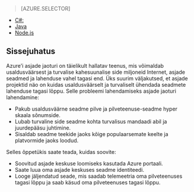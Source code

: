 > [AZURE.SELECTOR]
- [C#:](../articles/iot-hub/iot-hub-csharp-csharp-getstarted.md)
- [Java](../articles/iot-hub/iot-hub-java-java-getstarted.md)
- [Node.js](../articles/iot-hub/iot-hub-node-node-getstarted.md)

## <a name="introduction"></a>Sissejuhatus

Azure'i asjade jaoturi on täielikult hallatav teenus, mis võimaldab usaldusväärsest ja turvalise kahesuunalise side miljoneid Internet, asjade seadmed ja lahenduse vahel tagasi end. Üks suurim väljakutsed, et asjade projektid näo on kuidas usaldusväärselt ja turvaliselt ühendada seadmete lahenduse tagasi lõppu. Selle probleemi lahendamiseks asjade jaoturi lahendamine:

- Pakub usaldusväärne seadme pilve ja pilveteenuse-seadme hyper skaala sõnumside.
- Lubab turvaline side seadme kohta turvalisus mandaadi abil ja juurdepääsu juhtimine.
- Sisaldab seadme teekide jaoks kõige populaarsemate keelte ja platvormide jaoks loodud.

Selles õppetükis saate teada, kuidas soovite:

- Soovitud asjade keskuse loomiseks kasutada Azure portaali.
- Saate luua oma asjade keskuses seadme identiteedi.
- Looge jäljendatud seade, mis saadab telemeetria oma pilveteenuses tagasi lõppu ja saab käsud oma pilveteenuses tagasi lõppu.